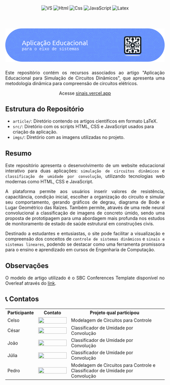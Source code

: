 <div align="center" style="display: inline_block">
  <img align="center" alt="VS" src="https://img.shields.io/badge/Visual_Studio_Code-0078D4?style=for-the-badge&logo=visual%20studio%20code&logoColor=white" />
  <!-- <img align="center" alt="Linux" src="https://img.shields.io/badge/Linux-FCC624?style=for-the-badge&logo=linux&logoColor=black" /> -->
  <img align="center" alt="Html" src="https://img.shields.io/badge/HTML5-E34F26?style=for-the-badge&logo=html5&logoColor=white" />
  <img align="center" alt="Css" src="https://img.shields.io/badge/CSS3-1572B6?style=for-the-badge&logo=css3&logoColor=white" />
  <img align="center" alt="JavaScript" src="https://img.shields.io/badge/JavaScript-F7DF1E?style=for-the-badge&logo=javascript&logoColor=black" />
  <!-- <img align="center" alt="Overleaf" src="https://img.shields.io/badge/Overleaf-47A141?style=for-the-badge&logo=Overleaf&logoColor=white" /> -->
  <img align="center" alt="Latex" src="https://img.shields.io/badge/latex-%23008080.svg?style=for-the-badge&logo=latex&logoColor=white" />
</div>

<br>
<h1 align="center">
    <a>
        <img alt="Banner" title="#Banner" style="object-fit: fill; width: 961px, height:200px;" src="imgs/github-header-image2.png"/>
    </a>
</h1>

<div align="justify">

Este repositório contém os recursos associados ao artigo "Aplicação Educacional para Simulação de Circuitos Dinâmicos", que apresenta uma metodologia dinâmica para compreensão de circuitos elétricos.

</div>

<div align="center">
    
Acesse [sinais.vercel.app](https://sinais.vercel.app/)

</div>

## Estrutura do Repositório

-   `article/`: Diretório contendo os artigos científicos em formato LaTeX.
-   `src/`: Diretório com os scripts HTML, CSS e JavaScript usados para criação da aplicação.
-   `imgs/`: Diretório com as imagens utilizadas no projeto.

## Resumo

<div align="justify">

Este repositório apresenta o desenvolvimento de um website educacional interativo para duas aplicações: `simulação de circuitos dinâmicos` e `classificação de umidade por convolução`, utilizando tecnologias web modernas como HTML, CSS e JavaScript.

A plataforma permite aos usuários inserir valores de resistência, capacitância, condição inicial, escolher a organização do circuito e simular seu comportamento, gerando gráficos de degrau, diagrama de Bode e Lugar Geométrico das Raízes. Também permite, através de uma rede neural convolucional a classificação de imagens de concreto úmido, sendo uma proposta de prototipagem para uma abordagem mais profunda nos estudos de monitoramento de estado de saúde estrutural em construções civis.

Destinado a estudantes e entusiastas, o site pode facilitar a visualização e compreensão dos conceitos de `controle de sistemas dinâmicos` e `sinais e sistemas lineares`, podendo se destacar como uma ferramenta promissora para o ensino e aprendizado em cursos de Engenharia de Computação.

</div>

<!-- ## Compilação e Execução  -->

## Observações

<div align="justify">

O modelo de artigo utilizado é o SBC Conferences Template disponível no Overleaf através do [link](https://www.overleaf.com/latex/templates/sbc-conferences-template/blbxwjwzdngr).

</div>

## 📞 Contatos

<table align="center">
  <tr>
    <th>Participante</th>
    <th>Contato</th>
    <th>Projeto qual participou<th>
  </tr>
  <tr>
    <td>Celso</td>
    <td><a href="https://t.me/celso_vsf"><img align="center" height="20px" width="90px" src="https://img.shields.io/badge/Telegram-2CA5E0?style=for-the-badge&logo=telegram&logoColor=white"/> </td>
    <td>Modelagem de Circuitos para Controle</td>
  </tr>
  <tr>
    <td>César</td>
    <td><a href="https://t.me/czarhrs"><img align="center" height="20px" width="90px" src="https://img.shields.io/badge/Telegram-2CA5E0?style=for-the-badge&logo=telegram&logoColor=white"/> </td>
    <td>Classificador de Umidade por Convolução</td>
  </tr>
  <tr>
    <td>João</td>
    <td><a href="https://t.me/"><img align="center" height="20px" width="90px" src="https://img.shields.io/badge/Telegram-2CA5E0?style=for-the-badge&logo=telegram&logoColor=white"/> </td>
    <td>Classificador de Umidade por Convolução</td>
  </tr>
  <tr>
    <td>Júlia</td>
    <td><a href="https://t.me/Ailujmello"><img align="center" height="20px" width="90px" src="https://img.shields.io/badge/Telegram-2CA5E0?style=for-the-badge&logo=telegram&logoColor=white"/> </td>
    <td>Classificador de Umidade por Convolução</td>
  </tr>
  <tr>
    <td>Pedro</td>
    <td><a href="https://t.me/phpdias"><img align="center" height="20px" width="90px" src="https://img.shields.io/badge/Telegram-2CA5E0?style=for-the-badge&logo=telegram&logoColor=white"/> </td>
    <td>Modelagem de Circuitos para Controle e Classificador de Umidade por Convolução</td>
  </tr>
</table>
